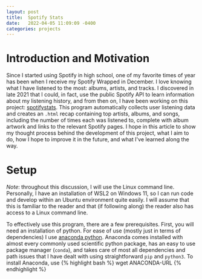 ```yaml
---
layout: post
title:  Spotify Stats
date:   2022-04-05 11:09:09 -0400
categories: projects 
---
```


<!-- I have always been very interested in music. In fact, I've played the violin since before I was seven years old.  -->

# Introduction and Motivation

Since I started using Spotify in high school, one of my favorite times of year has been when I receive my Spotify Wrapped in December. I love knowing what I have listened to the most: albums, artists, and tracks. I discovered in late 2021 that I could, in fact, use the public Spotify API to learn information about my listening history, and from then on, I have been working on this project: [spotifystats](https://github.com/joee9/spotifystats/). This program automatically collects user listening data and creates an `.html` recap containing top artists, albums, and songs, including the number of times each was listened to, complete with album artwork and links to the relevant Spotify pages. I hope in this article to show my thought process behind the development of this project, what I aim to do, how I hope to improve it in the future, and what I've learned along the way.

# Setup

*Note*: throughout this discussion, I will use the Linux command line. Personally, I have an installation of WSL2 on Windows 11, so I can run code and develop within an Ubuntu environment quite easily. I will assume that this is familiar to the reader and that (if following along) the reader also has access to a Linux command line.


To effectively use this program, there are a few prerequisites. First, you will need an installation of python. For ease of use (mostly just in terms of dependencies) I use [anaconda python](https://www.anaconda.com/products/distribution). Anaconda comes installed with almost every commonly used scientific python package, has an easy to use package manager (`conda`), and takes care of most all dependencies and path issues that I have dealt with using straightforward `pip` and `python3`. To install Anaconda, use
{% highlight bash %}
wget ANACONDA-URL
{% endhighlight %}
